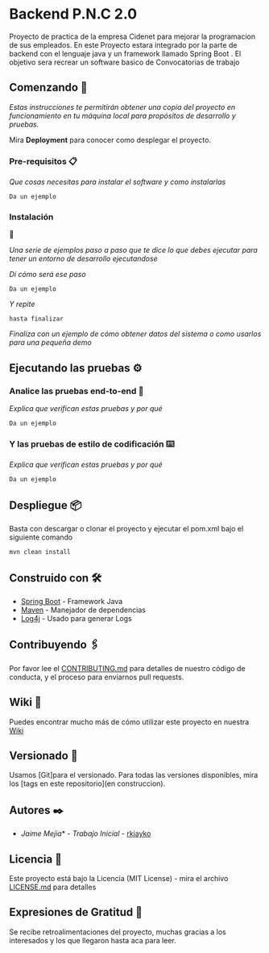 # Backend P.N.C 2.0

Proyecto de practica de la empresa Cidenet para mejorar la programacion de sus empleados. En este Proyecto estara integrado por la parte de backend con el lenguaje java y un framework llamado Spring Boot .  El objetivo sera recrear un software basico de Convocatorias de trabajo

## Comenzando 🚀

_Estas instrucciones te permitirán obtener una copia del proyecto en funcionamiento en tu máquina local para propósitos de desarrollo y pruebas._

Mira **Deployment** para conocer como desplegar el proyecto.


### Pre-requisitos 📋

_Que cosas necesitas para instalar el software y como instalarlas_

```
Da un ejemplo
```

### Instalación 

🔧



_Una serie de ejemplos paso a paso que te dice lo que debes ejecutar para tener un entorno de desarrollo ejecutandose_

_Dí cómo será ese paso_

```
Da un ejemplo
```

_Y repite_

```
hasta finalizar
```

_Finaliza con un ejemplo de cómo obtener datos del sistema o como usarlos para una pequeña demo_

## Ejecutando las pruebas ⚙️

### Analice las pruebas end-to-end 🔩

_Explica que verifican estas pruebas y por qué_

```
Da un ejemplo
```

### Y las pruebas de estilo de codificación ⌨️

_Explica que verifican estas pruebas y por qué_

```
Da un ejemplo
```

## Despliegue 📦

Basta con descargar o clonar el proyecto y ejecutar el pom.xml bajo el siguiente comando


```
mvn clean install
```


## Construido con 🛠️

* [Spring Boot](https://spring.io/projects/spring-boot) - Framework Java
* [Maven](https://maven.apache.org/) - Manejador de dependencias
* [Log4j](https://logging.apache.org/log4j/2.x/) - Usado para generar Logs

## Contribuyendo 🖇️

Por favor lee el [CONTRIBUTING.md](https://gist.github.com/villanuevand/xxxxxx) para detalles de nuestro código de conducta, y el proceso para enviarnos pull requests.

## Wiki 📖

Puedes encontrar mucho más de cómo utilizar este proyecto en nuestra [Wiki](https://github.com/rkjaime/BackendPNC2.0/wiki)

## Versionado 📌

Usamos [Git]para el versionado. Para todas las versiones disponibles, mira los [tags en este repositorio](en construccion).

## Autores ✒️

* *Jaime Mejia** - *Trabajo Inicial* - [rkjayko](https://github.com/rkjaime)

## Licencia 📄

Este proyecto está bajo la Licencia (MIT License) - mira el archivo [LICENSE.md](LICENSE.md) para detalles

## Expresiones de Gratitud 🎁

Se recibe retroalimentaciones del proyecto, muchas gracias a los interesados y los que llegaron hasta aca para leer.
